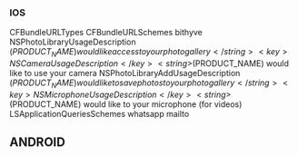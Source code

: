 ### IOS

<key>CFBundleURLTypes</key>
<array>
<dict>
<key>CFBundleURLSchemes</key>
<array>
<string>bithyve</string>
</array>
</dict>  
</array>
<key>NSPhotoLibraryUsageDescription</key>
<string>$(PRODUCT_NAME) would like access to your photo gallery</string>
  <key>NSCameraUsageDescription</key>
  <string>$(PRODUCT_NAME) would like to use your camera</string>
<key>NSPhotoLibraryAddUsageDescription</key>
<string>$(PRODUCT_NAME) would like to save photos to your photo gallery</string>
  <key>NSMicrophoneUsageDescription</key>
  <string>$(PRODUCT_NAME) would like to your microphone (for videos)</string>
<key>LSApplicationQueriesSchemes</key>
<array>
<string>whatsapp</string>
<string>mailto</string>
</array>

## ANDROID

 <uses-permission android:name="android.permission.CAMERA" />
 <uses-permission android:name="android.permission.WRITE_EXTERNAL_STORAGE"/>
  <uses-permission android:name="android.permission.RECORD_AUDIO"/>
  <uses-permission android:name="android.permission.READ_EXTERNAL_STORAGE" />
